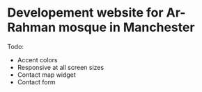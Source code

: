 # Developement website for Ar-Rahman mosque in Manchester

Todo:
- Accent colors
- Responsive at all screen sizes
- Contact map widget
- Contact form
